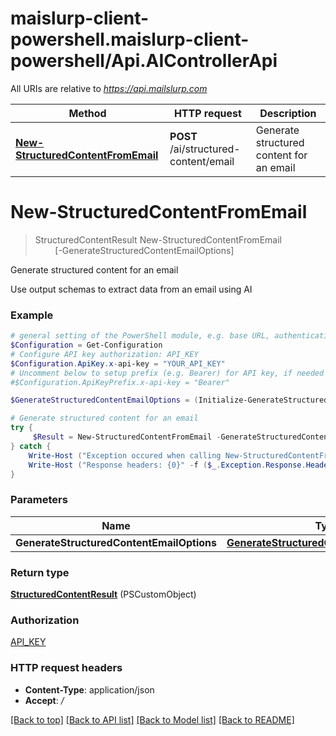# maislurp-client-powershell.maislurp-client-powershell/Api.AIControllerApi

All URIs are relative to *https://api.mailslurp.com*

Method | HTTP request | Description
------------- | ------------- | -------------
[**New-StructuredContentFromEmail**](AIControllerApi#New-StructuredContentFromEmail) | **POST** /ai/structured-content/email | Generate structured content for an email


<a name="New-StructuredContentFromEmail"></a>
# **New-StructuredContentFromEmail**
> StructuredContentResult New-StructuredContentFromEmail<br>
> &nbsp;&nbsp;&nbsp;&nbsp;&nbsp;&nbsp;&nbsp;&nbsp;[-GenerateStructuredContentEmailOptions] <PSCustomObject><br>

Generate structured content for an email

Use output schemas to extract data from an email using AI

### Example
```powershell
# general setting of the PowerShell module, e.g. base URL, authentication, etc
$Configuration = Get-Configuration
# Configure API key authorization: API_KEY
$Configuration.ApiKey.x-api-key = "YOUR_API_KEY"
# Uncomment below to setup prefix (e.g. Bearer) for API key, if needed
#$Configuration.ApiKeyPrefix.x-api-key = "Bearer"

$GenerateStructuredContentEmailOptions = (Initialize-GenerateStructuredContentEmailOptions -EmailId "EmailId_example" -ContentSelector "RAW" -Instructions "Instructions_example" -OutputSchema (Initialize-StructuredOutputSchema -AnyOf @((Initialize-StructuredOutputSchema -AnyOf @() -Default "TODO" -Description "Description_example" -Enum @("Enum_example") -Example "TODO" -Format "Format_example" -Items  -MaxItems 123 -MinItems 123 -MaxLength 123 -MinLength 123 -Pattern "Pattern_example" -Properties "TODO" -PropertyOrdering @("PropertyOrdering_example") -Required @("Required_example") -MaxProperties 123 -MinProperties 123 -Maximum 123 -Minimum 123 -Nullable $false -Title "Title_example" -Type "string")) -Default "TODO" -Description "Description_example" -Enum @("Enum_example") -Example "TODO" -Format "Format_example" -Items  -MaxItems 123 -MinItems 123 -MaxLength 123 -MinLength 123 -Pattern "Pattern_example" -Properties "TODO" -PropertyOrdering @("PropertyOrdering_example") -Required @("Required_example") -MaxProperties 123 -MinProperties 123 -Maximum 123 -Minimum 123 -Nullable $false -Title "Title_example" -Type "string")) # GenerateStructuredContentEmailOptions | 

# Generate structured content for an email
try {
     $Result = New-StructuredContentFromEmail -GenerateStructuredContentEmailOptions $GenerateStructuredContentEmailOptions
} catch {
    Write-Host ("Exception occured when calling New-StructuredContentFromEmail: {0}" -f ($_.ErrorDetails | ConvertFrom-Json))
    Write-Host ("Response headers: {0}" -f ($_.Exception.Response.Headers | ConvertTo-Json))
}
```

### Parameters

Name | Type | Description  | Notes
------------- | ------------- | ------------- | -------------
 **GenerateStructuredContentEmailOptions** | [**GenerateStructuredContentEmailOptions**](GenerateStructuredContentEmailOptions)|  | 

### Return type

[**StructuredContentResult**](StructuredContentResult) (PSCustomObject)

### Authorization

[API_KEY](../README#API_KEY)

### HTTP request headers

 - **Content-Type**: application/json
 - **Accept**: */*

[[Back to top]](#) [[Back to API list]](../README#documentation-for-api-endpoints) [[Back to Model list]](../README#documentation-for-models) [[Back to README]](../README)

